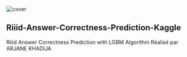 ![cover](https://raw.githubusercontent.com/abhisheknaiidu/abhisheknaiidu/master/code.gif)


## Riiid-Answer-Correctness-Prediction-Kaggle

Riiid Answer Correctness Prediction with LGBM Algorithm
Réalisé par ARJANE KHADIJA
